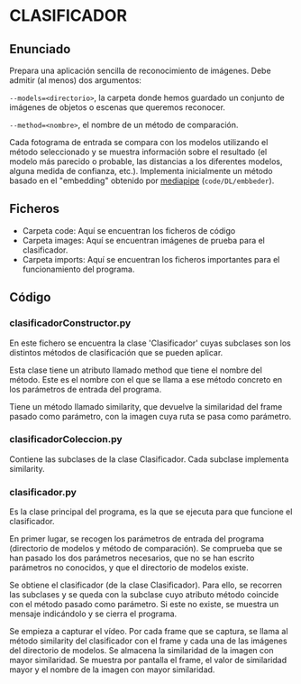 # CLASIFICADOR
## Enunciado
Prepara una aplicación sencilla de reconocimiento de imágenes. Debe admitir (al menos) dos argumentos:

`--models=<directorio>`, la carpeta donde hemos guardado un conjunto de imágenes de objetos o escenas que queremos reconocer.

`--method=<nombre>`, el nombre de un método de comparación. 

Cada fotograma de entrada se compara con los modelos utilizando el método seleccionado y se muestra información sobre el resultado (el modelo más parecido o probable, las distancias a los diferentes modelos, alguna medida de confianza, etc.). Implementa inicialmente un método basado en el "embedding" obtenido por [mediapipe](https://developers.google.com/mediapipe/solutions/vision/image_embedder) (`code/DL/embbeder`).

## Ficheros
- Carpeta code: Aquí se encuentran los ficheros de código
- Carpeta images: Aquí se encuentran imágenes de prueba para el clasificador.
- Carpeta imports: Aquí se encuentran los ficheros importantes para el funcionamiento del programa.


## Código
### clasificadorConstructor.py
En este fichero se encuentra la clase 'Clasificador' cuyas subclases son los distintos métodos de clasificación que se pueden aplicar.

Esta clase tiene un atributo llamado method que tiene el nombre del método. Este es el nombre con el que se llama a ese método concreto en los parámetros de entrada del programa.

Tiene un método llamado similarity, que devuelve la similaridad del frame pasado como parámetro, con la imagen cuya ruta se pasa como parámetro.

### clasificadorColeccion.py

Contiene las subclases de la clase Clasificador. Cada subclase implementa similarity.

### clasificador.py
Es la clase principal del programa, es la que se ejecuta para que funcione el clasificador.

En primer lugar, se recogen los parámetros de entrada del programa (directorio de modelos y método de comparación). Se comprueba que se han pasado los dos parámetros necesarios, que no se han escrito parámetros no conocidos, y que el directorio de modelos existe.

Se obtiene el clasificador (de la clase Clasificador). Para ello, se recorren las subclases y se queda con la subclase cuyo atributo método coincide con el método pasado como parámetro. Si este no existe, se muestra un mensaje indicándolo y se cierra el programa.

Se empieza a capturar el vídeo. Por cada frame que se captura, se llama al método similarity del clasificador con el frame y cada una de las imágenes del directorio de modelos. Se almacena la similaridad de la imagen con mayor similaridad. Se muestra por pantalla el frame, el valor de similaridad mayor y el nombre de la imagen con mayor similaridad.